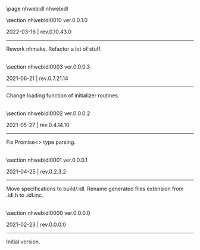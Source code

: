 \page nhwebidl nhwebidl

<div style="max-width:700px;">

\section nhwebidl0010 ver.0.0.1.0

2022-03-16 | rev.0.10.43.0

 ---

 Rework nhmake. Refactor a lot of stuff.

<br>\section nhwebidl0003 ver.0.0.0.3

2021-06-21 | rev.0.7.21.14

 ---

 Change loading function of initializer routines.

<br>\section nhwebidl0002 ver.0.0.0.2

2021-05-27 | rev.0.4.14.10

 ---

 Fix Promise<> type parsing.

<br>\section nhwebidl0001 ver.0.0.0.1

2021-04-25 | rev.0.2.3.2

 ---

 Move specifications to build/.idl. Rename generated files extension from .idl.h to .idl.inc.

<br>\section nhwebidl0000 ver.0.0.0.0

2021-02-23 | rev.0.0.0.0

 ---

 Initial version.

<br></div>
